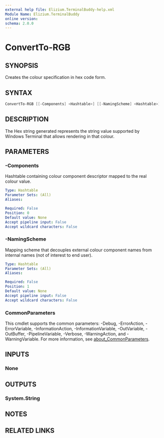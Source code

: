 ```yaml
---
external help file: Elizium.TerminalBuddy-help.xml
Module Name: Elizium.TerminalBuddy
online version:
schema: 2.0.0
---
```


# ConvertTo-RGB

## SYNOPSIS

Creates the colour specification in hex code form.

## SYNTAX

```powershell
ConvertTo-RGB [[-Components] <Hashtable>] [[-NamingScheme] <Hashtable>] [<CommonParameters>]
```

## DESCRIPTION

The Hex string generated represents the string value supported by Windows Terminal that allows rendering in that colour.

## PARAMETERS

### -Components

Hashtable containing colour component descriptor mapped to the real colour value.

```yaml
Type: Hashtable
Parameter Sets: (All)
Aliases:

Required: False
Position: 0
Default value: None
Accept pipeline input: False
Accept wildcard characters: False
```

### -NamingScheme

Mapping scheme that decouples external colour component names
from internal names (not of interest to end user).

```yaml
Type: Hashtable
Parameter Sets: (All)
Aliases:

Required: False
Position: 1
Default value: None
Accept pipeline input: False
Accept wildcard characters: False
```

### CommonParameters

This cmdlet supports the common parameters: -Debug, -ErrorAction, -ErrorVariable, -InformationAction, -InformationVariable, -OutVariable, -OutBuffer, -PipelineVariable, -Verbose, -WarningAction, and -WarningVariable. For more information, see [about_CommonParameters](http://go.microsoft.com/fwlink/?LinkID=113216).

## INPUTS

### None

## OUTPUTS

### System.String

## NOTES

## RELATED LINKS
